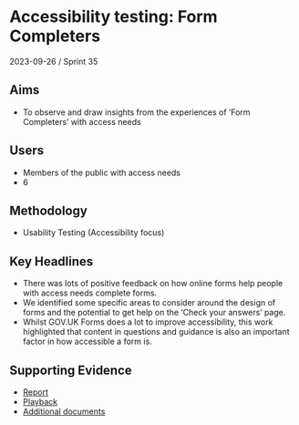 # Accessibility testing: Form Completers

2023-09-26 / Sprint 35

## Aims
- To observe and draw insights from the experiences of ‘Form Completers’ with access needs

## Users
- Members of the public with access needs
- 6

## Methodology
- Usability Testing (Accessibility focus)

## Key Headlines 

- There was lots of positive feedback on how online forms help people with access needs complete forms.
- We identified some specific areas to consider around the design of forms and the potential to get help on the ‘Check your answers’ page.
- Whilst GOV.UK Forms does a lot to improve accessibility, this work highlighted that content in questions and guidance is also an important factor in how accessible a form is.

## Supporting Evidence
- [Report](https://docs.google.com/presentation/d/1Sd4y8xXPDyxw_yThsA5qNmatAqjb-rpYvctYMflgCJQ/edit#slide=id.g283a4c56425_1_44)
- [Playback](https://drive.google.com/file/d/1TocDUiJ88K3NcgQQcaDGImtmOtSyOKVL/view)
- [Additional documents](https://drive.google.com/drive/folders/1z75hnXHANbBTE3U_hFx-RkLgiSM-XVQk)
